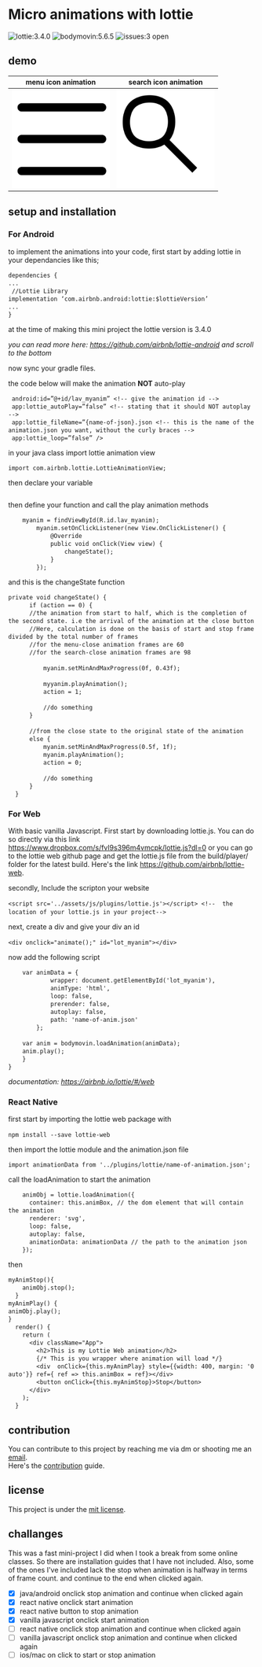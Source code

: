 # Micro animations with lottie

![lottie:3.4.0](https://img.shields.io/badge/lottie-3.4.0-green)
![bodymovin:5.6.5](https://img.shields.io/badge/bodymovin-5.6.5-blue)
![issues:3 open](https://img.shields.io/badge/issues-3%20open-black)

## demo

menu icon animation                                 | search icon animation
:--------------------------------------------------:|:------------------------------------------------------:
<img src="gifs/menu-close-menu-60frames.gif" width="200">|<img src="gifs/search-close-search-60frames.gif" width="200">

## setup and installation

### For Android

to implement the animations into your code, first start by adding lottie in your dependancies like this;

```
dependencies {
...
 //Lottie Library
implementation ‘com.airbnb.android:lottie:$lottieVersion’
...
} 
```
at the time of making this mini project the lottie version is 3.4.0

*you can read more here: https://github.com/airbnb/lottie-android and scroll to the bottom*

now sync your gradle files.

the code below will make the animation **NOT** auto-play

``` <com.airbnb.lottie.LottieAnimationView
 android:id=”@+id/lav_myanim” <!-- give the animation id -->
 app:lottie_autoPlay=”false” <!-- stating that it should NOT autoplay -->
 app:lottie_fileName=”{name-of-json}.json <!-- this is the name of the animation.json you want, without the curly braces -->
 app:lottie_loop=”false” /> 
 ```

 in your java class import lottie animation view

 ```
 import com.airbnb.lottie.LottieAnimationView; 
 ```

then declare your variable

``` lottieAnimationView myanim; 
```
then define your function and call the play animation methods

```	int action=0;
	myanim = findViewById(R.id.lav_myanim);
        myanim.setOnClickListener(new View.OnClickListener() {
            @Override
            public void onClick(View view) {
                changeState();
            }
        }); 
```
 and this is the changeState function

  ```    
  private void changeState() {
        if (action == 0) {
        //the animation from start to half, which is the completion of the second state. i.e the arrival of the animation at the close button
        //Here, calculation is done on the basis of start and stop frame divided by the total number of frames
        //for the menu-close animation frames are 60
        //for the search-close animation frames are 98

            myanim.setMinAndMaxProgress(0f, 0.43f); 
           
            myyanim.playAnimation();
            action = 1;

            //do something
        } 

		//from the close state to the original state of the animation
        else {
            myanim.setMinAndMaxProgress(0.5f, 1f);
            myanim.playAnimation();
            action = 0;

            //do something
        }
    }
```
### For Web

With basic vanilla Javascript.
First start by downloading lottie.js. You can do so directly via this link  https://www.dropbox.com/s/fvl9s396m4vmcpk/lottie.js?dl=0 
or
you can go to the lottie web github page and get the lottie.js file from the build/player/ folder for the latest build.
Here's the link https://github.com/airbnb/lottie-web.

secondly, Include the scripton your website

``` <script src='../assets/js/plugins/lottie.js'></script> <!--  the location of your lottie.js in your project--> ```

next, create a div and give your div an id

``` <div onclick="animate();" id="lot_myanim"></div> ```

now add the following script
```function animate(){
	var animData = {
	        wrapper: document.getElementById('lot_myanim'),
	        animType: 'html',
	        loop: false,
	        prerender: false,
	        autoplay: false,
	        path: 'name-of-anim.json'
	    };

	var anim = bodymovin.loadAnimation(animData);
	anim.play();
	}
}
```

*documentation: https://airbnb.io/lottie/#/web*

### React Native

first start by importing the lottie web package with 

```	npm install --save lottie-web ```

then import the lottie module and the animation.json file

```import lottie from 'lottie-web';
import animationData from '../plugins/lottie/name-of-animation.json';
```

call the loadAnimation to start the animation
```
    animObj = lottie.loadAnimation({
      container: this.animBox, // the dom element that will contain the animation
      renderer: 'svg',
      loop: false,
      autoplay: false,
      animationData: animationData // the path to the animation json
    });
```
then

```
myAnimStop(){
    animObj.stop();
  }
myAnimPlay() {
animObj.play();
}
  render() {
    return (
      <div className="App">
        <h2>This is my Lottie Web animation</h2>
        {/* This is you wrapper where animation will load */}
        <div  onClick={this.myAnimPlay} style={{width: 400, margin: '0 auto'}} ref={ ref => this.animBox = ref}></div>
        <button onClick={this.myAnimStop}>Stop</button>
      </div>
    );
  }
```
## contribution

You can contribute to this project by reaching me via dm or shooting me an [email](mailto:leonkipkoech00@gmail.com).<br>
Here's the [contribution](contribution.md) guide.
  
## license

This project is under the [mit license](https://github.com/leonkoech/Micro-Animations/license.md).

## challanges

This was a fast mini-project I did when I took a break from some online classes. So there are installation guides that I have not included.
Also, some of the ones I've included lack the stop when animation is halfway in terms of frame count. and continue to the end when clicked again.

- [x] java/android onclick stop animation and continue when clicked again
- [x] react native onclick start animation
- [x] react native button to stop animation
- [x] vanilla javascript onclick start animation
- [ ] react native onclick stop animation and continue when clicked again
- [ ] vanilla javascript onclick stop animation and continue when clicked again
- [ ] ios/mac on click to start or stop animation

